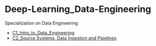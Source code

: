 # Deep-Learning_Data-Engineering
Specialization on Data Engineering

* [C1_Intro_to_Data_Engineering](./C1_Intro_to_Data_Engineering/)
* [C2_Source Systems, Data Ingestion and Pipelines](./C2_Source%20Systems,%20Data%20Ingestion%20and%20Pipelines/)
